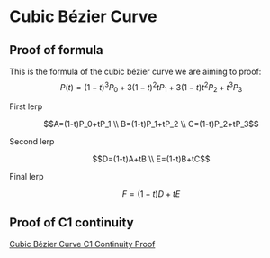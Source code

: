 # Cubic Bézier Curve

## Proof of formula

This is the formula of the cubic bézier curve we are aiming to proof:
$$P(t) = (1-t)^3P_0+3(1-t)^2tP_1+3(1-t)t^2P_2+t^3P_3$$


First lerp

```math
A=(1-t)P_0+tP_1
\\ B=(1-t)P_1+tP_2
\\ C=(1-t)P_2+tP_3
```


Second lerp

```math
D=(1-t)A+tB \\
E=(1-t)B+tC
```


Final lerp

```math
F=(1-t)D+tE
```


## Proof of C1 continuity
[Cubic Bézier Curve C1 Continuity Proof](https://docs.google.com/document/d/1yOPxu6LAcAWaRyBlGrb4e02S1lrvkTArEI2bsm8eq4w/edit?usp=sharing)
